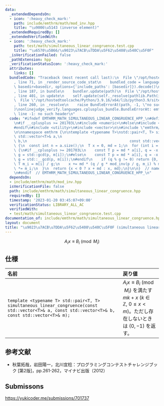 ```yaml
---
data:
  _extendedDependsOn:
  - icon: ':heavy_check_mark:'
    path: include/emthrm/math/mod_inv.hpp
    title: "\u9006\u5143 (inverse element)"
  _extendedRequiredBy: []
  _extendedVerifiedWith:
  - icon: ':heavy_check_mark:'
    path: test/math/simultaneous_linear_congruence.test.cpp
    title: "\u6570\u5B66/\u9023\u7ACB\u7DDA\u5F62\u5408\u540C\u5F0F"
  _isVerificationFailed: false
  _pathExtension: hpp
  _verificationStatusIcon: ':heavy_check_mark:'
  attributes:
    links: []
  bundledCode: "Traceback (most recent call last):\n  File \"/opt/hostedtoolcache/Python/3.9.16/x64/lib/python3.9/site-packages/onlinejudge_verify/documentation/build.py\"\
    , line 71, in _render_source_code_stat\n    bundled_code = language.bundle(stat.path,\
    \ basedir=basedir, options={'include_paths': [basedir]}).decode()\n  File \"/opt/hostedtoolcache/Python/3.9.16/x64/lib/python3.9/site-packages/onlinejudge_verify/languages/cplusplus.py\"\
    , line 187, in bundle\n    bundler.update(path)\n  File \"/opt/hostedtoolcache/Python/3.9.16/x64/lib/python3.9/site-packages/onlinejudge_verify/languages/cplusplus_bundle.py\"\
    , line 401, in update\n    self.update(self._resolve(pathlib.Path(included), included_from=path))\n\
    \  File \"/opt/hostedtoolcache/Python/3.9.16/x64/lib/python3.9/site-packages/onlinejudge_verify/languages/cplusplus_bundle.py\"\
    , line 260, in _resolve\n    raise BundleErrorAt(path, -1, \"no such header\"\
    )\nonlinejudge_verify.languages.cplusplus_bundle.BundleErrorAt: emthrm/math/mod_inv.hpp:\
    \ line -1: no such header\n"
  code: "#ifndef EMTHRM_MATH_SIMULTANEOUS_LINEAR_CONGRUENCE_HPP_\n#define EMTHRM_MATH_SIMULTANEOUS_LINEAR_CONGRUENCE_HPP_\n\
    \n#if __cplusplus >= 201703L\n#include <numeric>\n#else\n#include <algorithm>\n\
    #endif\n#include <utility>\n#include <vector>\n\n#include \"emthrm/math/mod_inv.hpp\"\
    \n\nnamespace emthrm {\n\ntemplate <typename T>\nstd::pair<T, T> simultaneous_linear_congruence(const\
    \ std::vector<T>& a,\n                                               const std::vector<T>&\
    \ b,\n                                               const std::vector<T>& m)\
    \ {\n  const int n = a.size();\n  T x = 0, md = 1;\n  for (int i = 0; i < n; ++i)\
    \ {\n#if __cplusplus >= 201703L\n    const T p = md * a[i], q = -x * a[i] + b[i],\
    \ g = std::gcd(p, m[i]);\n#else\n    const T p = md * a[i], q = -x * a[i] + b[i],\
    \ g = std::__gcd(p, m[i]);\n#endif\n    if (q % g != 0) return {0, -1};\n    const\
    \ T m_i = m[i] / g;\n    x += md * (q / g * mod_inv(p / g, m_i) % m_i);\n    md\
    \ *= m_i;\n  }\n  return {x < 0 ? x + md : x, md};\n}\n\n}  // namespace emthrm\n\
    \n#endif  // EMTHRM_MATH_SIMULTANEOUS_LINEAR_CONGRUENCE_HPP_\n"
  dependsOn:
  - include/emthrm/math/mod_inv.hpp
  isVerificationFile: false
  path: include/emthrm/math/simultaneous_linear_congruence.hpp
  requiredBy: []
  timestamp: '2023-01-20 03:45:07+09:00'
  verificationStatus: LIBRARY_ALL_AC
  verifiedWith:
  - test/math/simultaneous_linear_congruence.test.cpp
documentation_of: include/emthrm/math/simultaneous_linear_congruence.hpp
layout: document
title: "\u9023\u7ACB\u7DDA\u5F62\u5408\u540C\u5F0F (simultaneous linear congruence)"
---
```


$$
  A_i x \equiv B_i \pmod{M_i}
$$


## 仕様

|名前|戻り値|
|:--|:--|
|`template <typename T> std::pair<T, T> simultaneous_linear_congruence(const std::vector<T>& a, const std::vector<T>& b, const std::vector<T>& m);`|$A_i x \equiv B_i \pmod{M_i}$ を満たす $mk + x$ ($k \in \mathbb{Z},\ 0 \leq x < m$)。ただし存在しないときは $(0, -1)$ を返す。|


## 参考文献

- 秋葉拓哉，岩田陽一，北川宜稔：プログラミングコンテストチャレンジブック \[第2版\]，pp.261-262，マイナビ出版（2012）


## Submissons

https://yukicoder.me/submissions/701737
